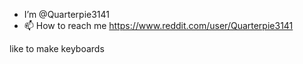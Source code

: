 - I’m @Quarterpie3141
- 📫 How to reach me https://www.reddit.com/user/Quarterpie3141

 like to make keyboards

<!---
Quarterpie3141/Quarterpie3141 is a ✨ special ✨ repository because its `README.md` (this file) appears on your GitHub profile.
You can click the Preview link to take a look at your changes.
--->
